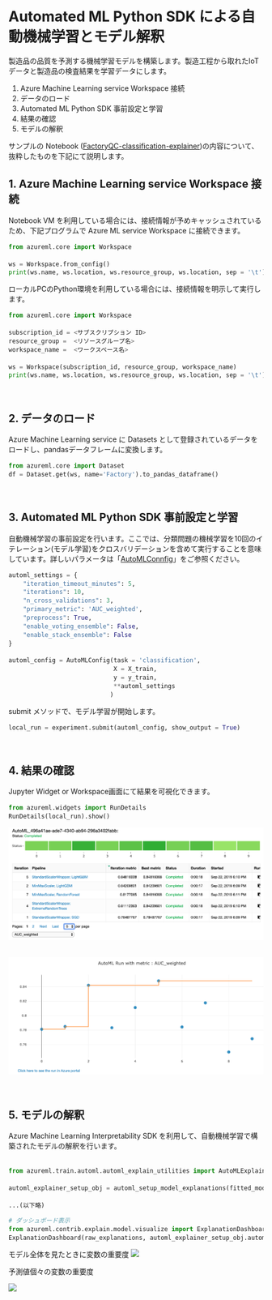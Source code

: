 # Automated ML Python SDK による自動機械学習とモデル解釈

製造品の品質を予測する機械学習モデルを構築します。製造工程から取れたIoTデータと製造品の検査結果を学習データにします。

1. Azure Machine Learning service Workspace 接続
2. データのロード
3. Automated ML Python SDK 事前設定と学習
4. 結果の確認
5. モデルの解釈

サンプルの Notebook ([FactoryQC-classification-explainer](Sample/Automated-Machine-Learning/FactoryQC-classification-explainer.ipynb))の内容について、抜粋したものを下記にて説明します。<br/>


## 1. Azure Machine Learning service Workspace 接続

Notebook VM を利用している場合には、接続情報が予めキャッシュされているため、下記プログラムで Azure ML service Workspace に接続できます。
```python
from azureml.core import Workspace

ws = Workspace.from_config()
print(ws.name, ws.location, ws.resource_group, ws.location, sep = '\t')
```

ローカルPCのPython環境を利用している場合には、接続情報を明示して実行します。
```python
from azureml.core import Workspace

subscription_id = <サブスクリプション ID>
resource_group =  <リソースグループ名>
workspace_name =  <ワークスペース名>

ws = Workspace(subscription_id, resource_group, workspace_name)
print(ws.name, ws.location, ws.resource_group, ws.location, sep = '\t')
```
<br/>

## 2. データのロード
Azure Machine Learning service に Datasets として登録されているデータをロードし、pandasデータフレームに変換します。

```python
from azureml.core import Dataset
df = Dataset.get(ws, name='Factory').to_pandas_dataframe()
```
<br/>

## 3. Automated ML Python SDK 事前設定と学習

自動機械学習の事前設定を行います。ここでは、分類問題の機械学習を10回のイテレーション(モデル学習)をクロスバリデーションを含めて実行することを意味しています。詳しいパラメータは「[AutoMLConnfig](https://docs.microsoft.com/python/api/azureml-train-automl/azureml.train.automl.automlconfig?view=azure-ml-py)」をご参照ください。
```python
automl_settings = {
    "iteration_timeout_minutes": 5,
    "iterations": 10,
    "n_cross_validations": 3,
    "primary_metric": 'AUC_weighted',
    "preprocess": True,
    "enable_voting_ensemble": False,
    "enable_stack_ensemble": False
}

automl_config = AutoMLConfig(task = 'classification',
                             X = X_train,
                             y = y_train,
                             **automl_settings
                            )
```

submit メソッドで、モデル学習が開始します。

```python
local_run = experiment.submit(automl_config, show_output = True)
```
<br/>

## 4. 結果の確認
Jupyter Widget or Workspace画面にて結果を可視化できます。

```python
from azureml.widgets import RunDetails
RunDetails(local_run).show()
```

<img src="../docs/images/aml-automl-python-runlist.png"><br/><br/>

<img src="../docs/images/aml-automl-python-accuracylist.png"><br/>

<br/>

## 5. モデルの解釈

Azure Machine Learning Interpretability SDK を利用して、自動機械学習で構築されたモデルの解釈を行います。

```python

from azureml.train.automl.automl_explain_utilities import AutoMLExplainerSetupClass, automl_setup_model_explanations

automl_explainer_setup_obj = automl_setup_model_explanations(fitted_model, X=X_train, X_test=X_test, y=y_train, task='classification')

...(以下略)
```

```python
# ダッシュボード表示
from azureml.contrib.explain.model.visualize import ExplanationDashboard
ExplanationDashboard(raw_explanations, automl_explainer_setup_obj.automl_pipeline, automl_explainer_setup_obj.X_test_raw)
```

モデル全体を見たときに変数の重要度
<img src="../docs/images/aml-automl-interpretability-global.gif"><br/>

予測値個々の変数の重要度

<img src="../docs/images/aml-automl-interpretability-local.gif"><br/>
